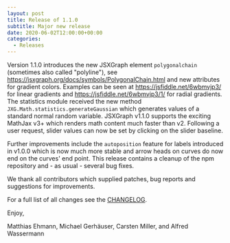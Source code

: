 ```yaml
---
layout: post
title: Release of 1.1.0
subtitle: Major new release
date: 2020-06-02T12:00:00+00:00
categories:
  - Releases
---
```


Version 1.1.0 introduces the new JSXGraph element `polygonalchain` (sometimes also called "polyline"), 
see <https://jsxgraph.org/docs/symbols/PolygonalChain.html> and new attributes for gradient colors. 
Examples can be seen at <https://jsfiddle.net/6wbmvjp3/> for linear gradients and
<https://jsfiddle.net/6wbmvjp3/1/> for radial gradients.
The statistics module received the new method `JXG.Math.statistics.generateGaussian` which generates values 
of a standard normal random variable.
JSXGraph v1.1.0 supports the exciting MathJax v3+ which renders math content much faster than v2.
Following a user request, slider values can now be set by clicking on the slider baseline. 

Further improvements include the `autoposition` feature for labels introduced in v1.0.0 which is now much more stable and arrow heads on curves do now end on the curves' end point. This release contains  a cleanup of the npm repository and - as usual - several bug fixes.

We thank all contributors which supplied patches, bug reports and suggestions for improvements.


For a full list of all changes see the [CHANGELOG](https://github.com/jsxgraph/jsxgraph/blob/master/CHANGELOG.md).

Enjoy, 

Matthias Ehmann, Michael Gerhäuser, Carsten Miller, and Alfred Wassermann
